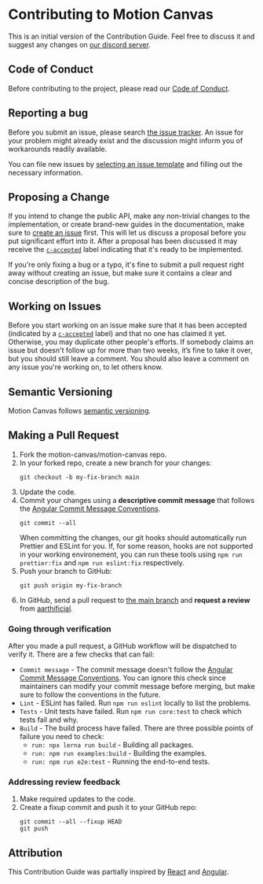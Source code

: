 # Contributing to Motion Canvas

This is an initial version of the Contribution Guide. Feel free to discuss it
and suggest any changes on [our discord server][discord].

## Code of Conduct

Before contributing to the project, please read our
[Code of Conduct](./CODE_OF_CONDUCT.md).

## Reporting a bug

Before you submit an issue, please search [the issue tracker][issues]. An issue
for your problem might already exist and the discussion might inform you of
workarounds readily available.

You can file new issues by [selecting an issue template][new-issue] and filling
out the necessary information.

## Proposing a Change

If you intend to change the public API, make any non-trivial changes to the
implementation, or create brand-new guides in the documentation, make sure to
[create an issue][new-feature] first. This will let us discuss a proposal before
you put significant effort into it. After a proposal has been discussed it may
receive the [`c-accepted`][label-accepted] label indicating that it's ready to
be implemented.

If you're only fixing a bug or a typo, it's fine to submit a pull request right
away without creating an issue, but make sure it contains a clear and concise
description of the bug.

## Working on Issues

Before you start working on an issue make sure that it has been accepted
(indicated by a [`c-accepted`][label-accepted] label) and that no one has
claimed it yet. Otherwise, you may duplicate other people's efforts. If somebody
claims an issue but doesn't follow up for more than two weeks, it’s fine to take
it over, but you should still leave a comment. You should also leave a comment
on any issue you're working on, to let others know.

## Semantic Versioning

Motion Canvas follows [semantic versioning][semver].

## Making a Pull Request

1. Fork the motion-canvas/motion-canvas repo.
2. In your forked repo, create a new branch for your changes:
   ```shell
   git checkout -b my-fix-branch main
   ```
3. Update the code.
4. Commit your changes using a **descriptive commit message** that follows the
   [Angular Commit Message Conventions][commit-format].
   ```shell
   git commit --all
   ```
   When committing the changes, our git hooks should automatically run Prettier
   and ESLint for you. If, for some reason, hooks are not supported in your
   working environement, you can run these tools using `npm run prettier:fix`
   and `npm run eslint:fix` respectively.
5. Push your branch to GitHub:
   ```shell
   git push origin my-fix-branch
   ```
6. In GitHub, send a pull request to [the main branch][main] and **request a
   review** from [aarthificial](https://github.com/aarthificial).

### Going through verification

After you made a pull request, a GitHub workflow will be dispatched to verify
it. There are a few checks that can fail:

- `Commit message` - The commit message doesn't follow the [Angular Commit
  Message Conventions][commit-format]. You can ignore this check since
  maintainers can modify your commit message before merging, but make sure to
  follow the conventions in the future.
- `Lint` - ESLint has failed. Run `npm run eslint` locally to list the problems.
- `Tests` - Unit tests have failed. Run `npm run core:test` to check which tests
  fail and why.
- `Build` - The build process have failed. There are three possible points of
  failure you need to check:
  - `run: npx lerna run build` - Building all packages.
  - `run: npm run examples:build` - Building the examples.
  - `run: npm run e2e:test` - Running the end-to-end tests.

### Addressing review feedback

1. Make required updates to the code.
2. Create a fixup commit and push it to your GitHub repo:
   ```shell
   git commit --all --fixup HEAD
   git push
   ```

## Attribution

This Contribution Guide was partially inspired by [React][react] and
[Angular][angular].

[semver]: https://semver.org/
[discord]: https://discord.gg/XnnWTrHYAW
[semantic-release]:
  https://semantic-release.gitbook.io/semantic-release/support/faq#can-i-set-the-initial-release-version-of-my-package-to-0.0.1
[main]: https://github.com/motion-canvas/motion-canvas/tree/main
[issues]: https://github.com/motion-canvas/motion-canvas/issues
[new-issue]: https://github.com/motion-canvas/motion-canvas/issues/new/choose
[new-feature]:
  https://github.com/motion-canvas/motion-canvas/issues/new?template=feature_request.md
[commit-format]:
  https://github.com/angular/angular/blob/main/CONTRIBUTING.md#commit
[angular]: https://github.com/angular/angular/blob/main/CONTRIBUTING.md
[react]: https://reactjs.org/docs/how-to-contribute.html
[label-accepted]:
  https://github.com/motion-canvas/motion-canvas/labels/c-accepted
